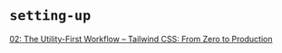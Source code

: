 # `setting-up`

[02: The Utility-First Workflow – Tailwind CSS: From Zero to Production](https://www.youtube.com/watch?v=UvF56fPGVt4)
